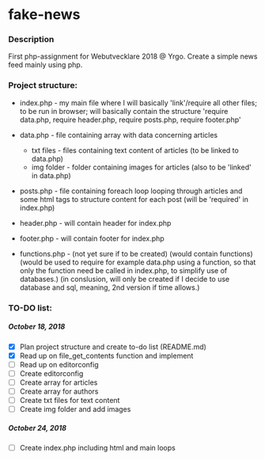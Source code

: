 # fake-news

### Description
First php-assignment for Webutvecklare 2018 @ Yrgo. Create a simple news feed mainly using php.


<!-- TODO:
        -create array for articles

        -create 'function'/feature/way of ordering news items chronologically
        -create content files and fill with text
        -create image folder for images
        -figure out how to 'style' content which is stored in txt files

        -->


### Project structure:

- index.php - my main file where I will basically 'link'/require all other files; to be run in browser; will basically contain the structure 'require data.php, require header.php, require posts.php, require footer.php'

- data.php - file containing array with data concerning articles
  - txt files - files containing text content of articles (to be linked to data.php)
  - img folder - folder containing images for articles (also to be 'linked' in data.php)



- posts.php - file containing foreach loop looping through articles and some html tags to structure content for each post (will be 'required' in index.php)

- header.php - will contain header for index.php

- footer.php - will contain footer for index.php

- functions.php - (not yet sure if to be created) (would contain functions) (would be used to require for example data.php using a function, so that only the function need be called in index.php, to simplify use of databases.) (in conslusion, will only be created if I decide to use database and sql, meaning, 2nd version if time allows.)


### TO-DO list:

##### October 18, 2018

- [x] Plan project structure and create to-do list (README.md)
- [x] Read up on file_get_contents function and implement
- [ ] Read up on editorconfig
- [ ] Create editorconfig
- [ ] Create array for articles
- [ ] Create array for authors
- [ ] Create txt files for text content
- [ ] Create img folder and add images

##### October 24, 2018

- [ ] Create index.php including html and main loops
